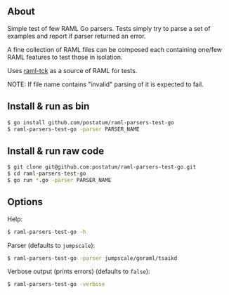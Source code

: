 ## About

Simple test of few RAML Go parsers. Tests simply try to parse a set of examples and report if parser returned an error.

A fine collection of RAML files can be composed each containing one/few RAML features to test those in isolation.

Uses [raml-tck](https://github.com/raml-org/raml-tck/tree/master/tests/raml-1.0) as a source of RAML for tests.

NOTE: If file name contains "invalid" parsing of it is expected to fail.

## Install & run as bin

```sh
$ go install github.com/postatum/raml-parsers-test-go
$ raml-parsers-test-go -parser PARSER_NAME
```

## Install & run raw code

```sh
$ git clone git@github.com:postatum/raml-parsers-test-go.git
$ cd raml-parsers-test-go
$ go run *.go -parser PARSER_NAME
```

## Options

Help:

```sh
$ raml-parsers-test-go -h
```

Parser (defaults to `jumpscale`):
```sh
$ raml-parsers-test-go -parser jumpscale/goraml/tsaikd
```

Verbose output (prints errors) (defaults to `false`):

```sh
$ raml-parsers-test-go -verbose
```
